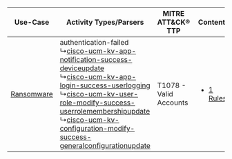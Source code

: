 |    Use-Case    | Activity Types/Parsers    | MITRE ATT&CK® TTP          | Content    |
|:----:| ---- | ---- | ---- |
| [Ransomware](../../../UseCases/uc_ransomware.md) |  authentication-failed<br> ↳[cisco-ucm-kv-app-notification-success-deviceupdate](Ps/pC_ciscoucmkvappnotificationsuccessdeviceupdate.md)<br> ↳[cisco-ucm-kv-app-login-success-userlogging](Ps/pC_ciscoucmkvapploginsuccessuserlogging.md)<br> ↳[cisco-ucm-kv-user-role-modify-success-userrolemembershipupdate](Ps/pC_ciscoucmkvuserrolemodifysuccessuserrolemembershipupdate.md)<br> ↳[cisco-ucm-kv-configuration-modify-success-generalconfigurationupdate](Ps/pC_ciscoucmkvconfigurationmodifysuccessgeneralconfigurationupdate.md)<br> | T1078 - Valid Accounts<br> | [<ul><li>1 Rules</li></ul>](RM/r_m_cisco_unified_communications_manager_cisco_unified_communications_manager_Ransomware.md) |